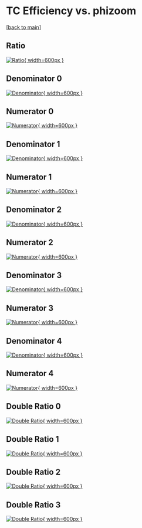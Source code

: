# TC Efficiency vs. phizoom

[[back to main](./)]



## Ratio

[![Ratio](../mtv/var/TC_xtr_11_0_eff_phizoom.png){ width=600px }](../mtv/var/TC_xtr_11_0_eff_phizoom.pdf)

## Denominator 0

[![Denominator](../mtv/den/TC_xtr_11_0_eff_phizoom_den0.png){ width=600px }](../mtv/den/TC_xtr_11_0_eff_phizoom_den0.pdf)

## Numerator 0

[![Numerator](../mtv/num/TC_xtr_11_0_eff_phizoom_num0.png){ width=600px }](../mtv/num/TC_xtr_11_0_eff_phizoom_num0.pdf)

## Denominator 1

[![Denominator](../mtv/den/TC_xtr_11_0_eff_phizoom_den1.png){ width=600px }](../mtv/den/TC_xtr_11_0_eff_phizoom_den1.pdf)

## Numerator 1

[![Numerator](../mtv/num/TC_xtr_11_0_eff_phizoom_num1.png){ width=600px }](../mtv/num/TC_xtr_11_0_eff_phizoom_num1.pdf)

## Denominator 2

[![Denominator](../mtv/den/TC_xtr_11_0_eff_phizoom_den2.png){ width=600px }](../mtv/den/TC_xtr_11_0_eff_phizoom_den2.pdf)

## Numerator 2

[![Numerator](../mtv/num/TC_xtr_11_0_eff_phizoom_num2.png){ width=600px }](../mtv/num/TC_xtr_11_0_eff_phizoom_num2.pdf)

## Denominator 3

[![Denominator](../mtv/den/TC_xtr_11_0_eff_phizoom_den3.png){ width=600px }](../mtv/den/TC_xtr_11_0_eff_phizoom_den3.pdf)

## Numerator 3

[![Numerator](../mtv/num/TC_xtr_11_0_eff_phizoom_num3.png){ width=600px }](../mtv/num/TC_xtr_11_0_eff_phizoom_num3.pdf)

## Denominator 4

[![Denominator](../mtv/den/TC_xtr_11_0_eff_phizoom_den4.png){ width=600px }](../mtv/den/TC_xtr_11_0_eff_phizoom_den4.pdf)

## Numerator 4

[![Numerator](../mtv/num/TC_xtr_11_0_eff_phizoom_num4.png){ width=600px }](../mtv/num/TC_xtr_11_0_eff_phizoom_num4.pdf)

## Double Ratio 0

[![Double Ratio](../mtv/ratio/TC_xtr_11_0_eff_phizoom_ratio0.png){ width=600px }](../mtv/ratio/TC_xtr_11_0_eff_phizoom_ratio0.pdf)

## Double Ratio 1

[![Double Ratio](../mtv/ratio/TC_xtr_11_0_eff_phizoom_ratio1.png){ width=600px }](../mtv/ratio/TC_xtr_11_0_eff_phizoom_ratio1.pdf)

## Double Ratio 2

[![Double Ratio](../mtv/ratio/TC_xtr_11_0_eff_phizoom_ratio2.png){ width=600px }](../mtv/ratio/TC_xtr_11_0_eff_phizoom_ratio2.pdf)

## Double Ratio 3

[![Double Ratio](../mtv/ratio/TC_xtr_11_0_eff_phizoom_ratio3.png){ width=600px }](../mtv/ratio/TC_xtr_11_0_eff_phizoom_ratio3.pdf)


